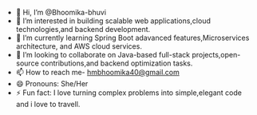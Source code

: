 - 👋 Hi, I’m @Bhoomika-bhuvi
- 👀 I’m interested in building scalable web applications,cloud technologies,and backend development.
- 🌱 I’m currently learning Spring Boot adavanced features,Microservices architecture, and AWS cloud services.
- 💞️ I’m looking to collaborate on Java-based full-stack projects,open-source contributions,and backend optimization tasks.
- 📫 How to reach me- hmbhoomika40@gmail.com
- 😄 Pronouns: She/Her
- ⚡ Fun fact: I love turning complex problems into simple,elegant code and i love to travell.

<!---
Bhoomika-bhuvi/Bhoomika-bhuvi is a ✨ special ✨ repository because its `README.md` (this file) appears on your GitHub profile.
You can click the Preview link to take a look at your changes.
--->
